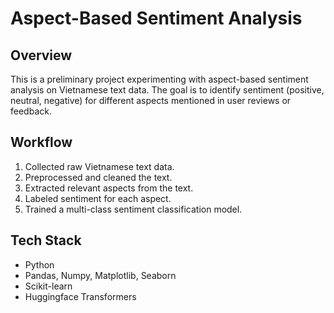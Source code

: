 # Aspect-Based Sentiment Analysis

## Overview
This is a preliminary project experimenting with aspect-based sentiment analysis on Vietnamese text data. The goal is to identify sentiment (positive, neutral, negative) for different aspects mentioned in user reviews or feedback.

## Workflow
1. Collected raw Vietnamese text data.  
2. Preprocessed and cleaned the text.  
3. Extracted relevant aspects from the text.  
4. Labeled sentiment for each aspect.  
5. Trained a multi-class sentiment classification model.  

## Tech Stack
- Python  
- Pandas, Numpy, Matplotlib, Seaborn
- Scikit-learn  
- Huggingface Transformers

